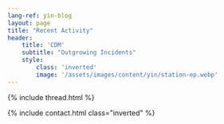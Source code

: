 ```yaml
---
lang-ref: yin-blog
layout: page
title: "Recent Activity"
header:
    title: 'CDM'
    subtitle: "Outgrowing Incidents"
    style:
        class: 'inverted'
        image: '/assets/images/content/yin/station-ep.webp'
---
```


{% include thread.html %}

{% include contact.html class="inverted" %}